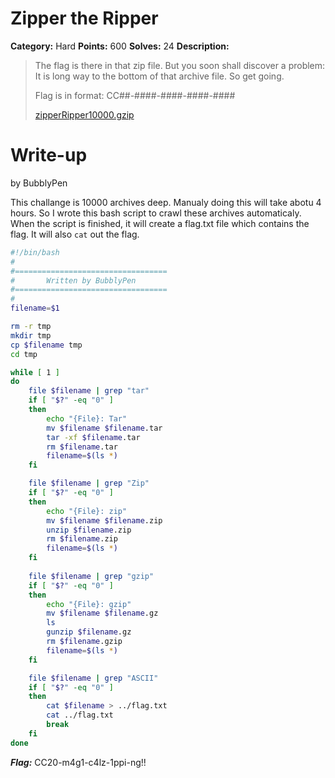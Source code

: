 # Zipper the Ripper
**Category:** Hard
**Points:** 600
**Solves:** 24
**Description:**

>The flag is there in that zip file. But you soon shall discover a problem: It is long way to the bottom of that archive file. So get going.
>
>Flag is in format: CC##-####-####-####-####
>
>[zipperRipper10000.gzip](./zipperRipper10000.gzip)

# Write-up
by BubblyPen

This challange is 10000 archives deep. Manualy doing this will take abotu 4 hours. So I wrote this bash script to crawl these archives automaticaly. When the script is finished, it will create a flag.txt file which contains the flag. It will also `cat` out the flag.

```bash
#!/bin/bash
#
#==================================
#		Written by BubblyPen
#==================================
#
filename=$1

rm -r tmp
mkdir tmp
cp $filename tmp
cd tmp

while [ 1 ]
do
	file $filename | grep "tar"
	if [ "$?" -eq "0" ]
	then
		echo "{File}: Tar"
		mv $filename $filename.tar
		tar -xf $filename.tar
		rm $filename.tar
		filename=$(ls *)
	fi

	file $filename | grep "Zip"
	if [ "$?" -eq "0" ]
	then
		echo "{File}: zip"
		mv $filename $filename.zip
		unzip $filename.zip
		rm $filename.zip
		filename=$(ls *)
	fi
	
	file $filename | grep "gzip"
	if [ "$?" -eq "0" ]
	then
		echo "{File}: gzip"
		mv $filename $filename.gz
		ls
		gunzip $filename.gz
		rm $filename.gzip
		filename=$(ls *)
	fi

	file $filename | grep "ASCII"
	if [ "$?" -eq "0" ]
	then
		cat $filename > ../flag.txt
		cat ../flag.txt
		break
	fi
done
```

***Flag:*** CC20-m4g1-c4lz-1ppi-ng!!